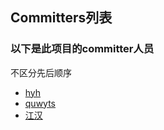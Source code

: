 ## Committers列表

### 以下是此项目的committer人员
不区分先后顺序

- [hyh](https://gitee.com/hyh_space)
- [quwyts](https://gitee.com/quwyts)
- [江汉](https://gitee.com/szzwk875)